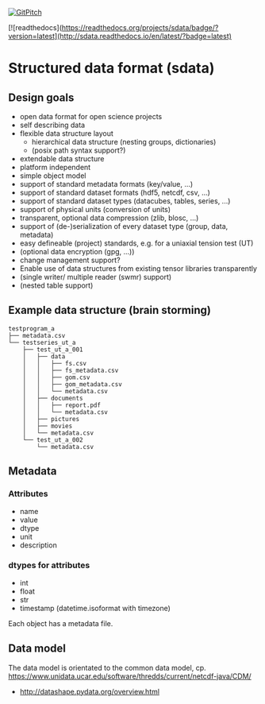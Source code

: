 [![GitPitch](https://gitpitch.com/assets/badge.svg)](https://gitpitch.com/lepy/sdata/master?grs=github&t=beige)

[![readthedocs](https://readthedocs.org/projects/sdata/badge/?version=latest](http://sdata.readthedocs.io/en/latest/?badge=latest)

# Structured data format (sdata)

## Design goals

* open data format for open science projects
* self describing data
* flexible data structure layout
    * hierarchical data structure (nesting groups, dictionaries)
    * (posix path syntax support?)
* extendable data structure
* platform independent
* simple object model
* support of standard metadata formats (key/value, ...)
* support of standard dataset formats (hdf5, netcdf, csv, ...)
* support of standard dataset types (datacubes, tables, series, ...)
* support of physical units (conversion of units)
* transparent, optional data compression (zlib, blosc, ...)
* support of (de-)serialization of every dataset type (group, data, metadata)
* easy defineable (project) standards, e.g. for a uniaxial tension test (UT)
* (optional data encryption (gpg, ...))
* change management support?
* Enable use of data structures from existing tensor libraries transparently
* (single writer/ multiple reader (swmr) support)
* (nested table support)

## Example data structure (brain storming)

```
testprogram_a
├── metadata.csv
└── testseries_ut_a
    ├── test_ut_a_001
    │   ├── data
    │   │   ├── fs.csv
    │   │   ├── fs_metadata.csv
    │   │   ├── gom.csv
    │   │   ├── gom_metadata.csv
    │   │   └── metadata.csv
    │   ├── documents
    │   │   ├── report.pdf
    │   │   └── metadata.csv
    │   ├── pictures
    │   ├── movies
    │   └── metadata.csv
    └── test_ut_a_002
        └── metadata.csv

```

## Metadata

### Attributes

* name
* value
* dtype
* unit
* description

### dtypes for attributes

* int
* float
* str
* timestamp (datetime.isoformat with timezone)




Each object has a metadata file.

## Data model

The data model is orientated to the common data model, cp. https://www.unidata.ucar.edu/software/thredds/current/netcdf-java/CDM/

* http://datashape.pydata.org/overview.html
